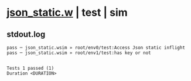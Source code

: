 # [json_static.w](../../../../../examples/tests/valid/json_static.w) | test | sim

## stdout.log
```log
pass ─ json_static.wsim » root/env0/test:Access Json static inflight
pass ─ json_static.wsim » root/env1/test:has key or not             
 
 
Tests 1 passed (1)
Duration <DURATION>
```

